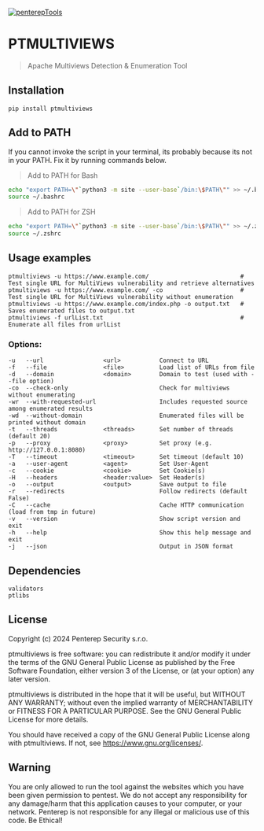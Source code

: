 [![penterepTools](https://www.penterep.com/external/penterepToolsLogo.png)](https://www.penterep.com/)


# PTMULTIVIEWS
> Apache Multiviews Detection & Enumeration Tool


## Installation
```
pip install ptmultiviews
```

## Add to PATH
If you cannot invoke the script in your terminal, its probably because its not in your PATH. Fix it by running commands below.

> Add to PATH for Bash
```bash
echo "export PATH=\"`python3 -m site --user-base`/bin:\$PATH\"" >> ~/.bashrc
source ~/.bashrc
```

> Add to PATH for ZSH
```bash
echo "export PATH=\"`python3 -m site --user-base`/bin:\$PATH\"" >> ~/.zshrc
source ~/.zshrc
```

## Usage examples

```
ptmultiviews -u https://www.example.com/                          # Test single URL for MultiViews vulnerability and retrieve alternatives
ptmultiviews -u https://www.example.com/ -co                      # Test single URL for MultiViews vulnerability without enumeration
ptmultiviews -u https://www.example.com/index.php -o output.txt   # Saves enumerated files to output.txt
ptmultiviews -f urlList.txt                                       # Enumerate all files from urlList
```


### Options:

```
-u   --url                 <url>           Connect to URL
-f   --file                <file>          Load list of URLs from file
-d   --domain              <domain>        Domain to test (used with --file option)
-co  --check-only                          Check for multiviews without enumerating
-wr  --with-requested-url                  Includes requested source among enumerated results
-wd  --without-domain                      Enumerated files will be printed without domain
-t   --threads             <threads>       Set number of threads (default 20)
-p   --proxy               <proxy>         Set proxy (e.g. http://127.0.0.1:8080)
-T   --timeout             <timeout>       Set timeout (default 10)
-a   --user-agent          <agent>         Set User-Agent
-c   --cookie              <cookie>        Set Cookie(s)
-H   --headers             <header:value>  Set Header(s)
-o   --output              <output>        Save output to file
-r   --redirects                           Follow redirects (default False)
-C   --cache                               Cache HTTP communication (load from tmp in future)
-v   --version                             Show script version and exit
-h   --help                                Show this help message and exit
-j   --json                                Output in JSON format
```

## Dependencies

```
validators
ptlibs
```


## License

Copyright (c) 2024 Penterep Security s.r.o.

ptmultiviews is free software: you can redistribute it and/or modify it under the terms of the GNU General Public License as published by the Free Software Foundation, either version 3 of the License, or (at your option) any later version.

ptmultiviews is distributed in the hope that it will be useful, but WITHOUT ANY WARRANTY; without even the implied warranty of MERCHANTABILITY or FITNESS FOR A PARTICULAR PURPOSE. See the GNU General Public License for more details.

You should have received a copy of the GNU General Public License along with ptmultiviews. If not, see https://www.gnu.org/licenses/.

## Warning

You are only allowed to run the tool against the websites which
you have been given permission to pentest. We do not accept any
responsibility for any damage/harm that this application causes to your
computer, or your network. Penterep is not responsible for any illegal
or malicious use of this code. Be Ethical!
